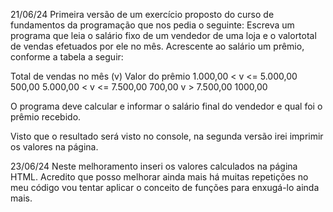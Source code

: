 21/06/24
Primeira versão de um exercício proposto do curso de fundamentos da programação que nos pedia o seguinte:
Escreva um programa que leia o salário fixo de um vendedor de uma loja e o valortotal de vendas efetuados por ele no mês. Acrescente ao salário um prêmio, conforme a tabela a seguir:

Total de vendas no mês (v)                Valor do prêmio
1.000,00 < v <= 5.000,00                        500,00
5.000,00 < v <= 7.500,00                        700,00
v > 7.500,00                                    1000,00

O programa deve calcular e informar o salário final do vendedor e qual foi o prêmio recebido.

Visto que o resultado será visto no console, na segunda versão irei imprimir os valores na página.

23/06/24
Neste melhoramento inseri os valores calculados na página HTML.
Acredito que posso melhorar ainda mais há muitas repetições no meu código vou tentar aplicar o conceito de funções para enxugá-lo ainda mais.
